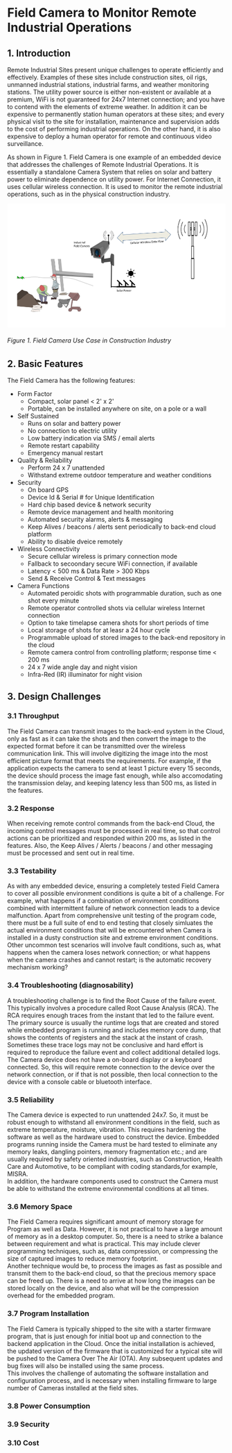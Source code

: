 # Field Camera to Monitor Remote Industrial Operations

## 1. Introduction

Remote Industrial Sites present unique challenges to operate efficiently and effectively. Examples of these sites include construction sites, oil rigs, unmanned industrial stations, industrial farms, and weather monitoring stations. The utility power source is either non-existent or available at a premium, WiFi is not guaranteed for 24x7 Internet connection; and you have to contend with the elements of extreme weather. In addition it can be expensive to permanently station human operators at these sites; and every physical visit to the site for installation, maintenance and supervision adds to the cost of performing industrial operations. On the other hand, it is also expensive to deploy a human operator for remote and continuous video surveillance.

As shown in Figure 1. Field Camera is one example of an embedded device that addresses the challenges of Remote Industrial Operations. It is essentially a standalone Camera System that relies on solar and battery power to eliminate dependence on utility power. For Internet Connection, it uses cellular wireless connection. It is used to monitor the remote industrial operations, such as in the physical construction industry.

![Field Camera](https://github.com/isjosan/embsys310/blob/master/assignment01/images/Field-camera.png)
###### Figure 1.  Field Camera Use Case in Construction Industry



## 2. Basic Features

The Field Camera has the following features:
* Form Factor
  * Compact, solar panel < 2' x 2'
  * Portable, can be installed anywhere on site, on a pole or a wall
* Self Sustained
  * Runs on solar and battery power
  * No connection to electric utility
  * Low battery indication via SMS / email alerts
  * Remote restart capability
  * Emergency manual restart
* Quality & Reliability
  * Perform 24 x 7 unattended
  * Withstand extreme outdoor temperature and weather conditions
* Security
  * On board GPS
  * Device Id & Serial # for Unique Identification
  * Hard chip based device & network security
  * Remote device management and health monitoring
  * Automated security alarms, alerts & messaging
  * Keep Alives / beacons / alerts sent periodically to back-end cloud platform
  * Ability to disable dveice remotely
* Wireless Connectivity
  * Secure cellular wireless is primary connection mode
  * Fallback to secoondary secure WiFi connection, if available
  * Latency < 500 ms & Data Rate > 300 Kbps
  * Send & Receive Control & Text messages
* Camera Functions
  * Automated peroidic shots with programmable duration, such as one shot every minute
  * Remote operator controlled shots via cellular wireless Internet connection
  * Option to take timelapse camera shots for short periods of time
  * Local storage of shots for at leasr a 24 hour cycle
  * Programmable upload of stored images to the back-end repository in the cloud
  * Remote camera control from controlling platform; response time < 200 ms
  * 24 x 7 wide angle day and night vision
  * Infra-Red (IR) illuminator for night vision

 ## 3. Design Challenges
 
 ### 3.1   Throughput
 
The Field Camera can transmit images to the back-end system in the Cloud, only as fast as it can take the shots and then convert the image to the expected format before it can be transmitted over the wireless communication link. This will involve digitizing the image into the most efficient picture format that meets the requirements. For example, if the application expects the camera to send at least 1 picture every 15 seconds, the device should process the image fast enough, while also accomodating the transmission delay, and keeping latency less than 500 ms, as listed in the features.  
 
 ### 3.2   Response
When receiving remote control commands from the back-end Cloud, the incoming control messages must be processed in real time, so that control actions can be prioritized and responded within 200 ms, as listed in the features.
Also, the Keep Alives / Alerts / beacons / and other messaging must be processed and sent out in real time.
 
 ### 3.3   Testability
As with any embedded device, ensuring a completely tested Field Camera to cover all possible environment conditions is quite a bit of a challenge. For example, what happens if a combination of environment conditions combined with intermittent failure of network connection leads to a device malfunction. Apart from comprehensive unit testing of the program code, there must be a full suite of end to end testing that closely simluates the actual environment conditions that will be encountered when Camera is installed in a dusty construction site and extreme environment conditions.  
Other uncommon test scenarios will involve fault conditions, such as, what happens when the camera loses network connection; or what happens when the camera crashes and cannot restart; is the automatic recovery mechanism working?
 
 ### 3.4   Troubleshooting (diagnosability)
 A troubleshooting challenge is to find the Root Cause of the failure event. This typically involves a procedure called Root Cause Analysis (RCA). The RCA requires enough traces from the instant that led to the failure event. The primary source is usually the runtime logs that are created and stored while embedded program is running and includes memory core dump, that shows the contents of registers and the stack at the instant of crash. Sometimes these trace logs may not be conclusive and hard effort is required to reproduce the failure event and collect additional detailed logs.  
The Camera device does not have a on-board display or a keyboard connected. So, this will require remote connection to the device over the network connection, or if that is not possible, then local connection to the device with a console cable or bluetooth interface. 
 
 ### 3.5   Reliability
The Camera device is expected to run unattended 24x7. So, it must be robust enough to withstand all environment conditions in the field, such as extreme temperature, moisture, vibration. This requires hardening the software as well as the hardware used to construct the device. Embedded programs running inside the Camera must be hard tested to eliminate any memory leaks, dangling pointers, memory fragmentation etc.; and are usually required by safety oriented industries, such as Construction, Health Care and Automotive, to be compliant with coding standards,for example, MISRA.  
 In addition, the hardware components used to construct the Camera must be able to withstand the extreme environmental conditions at all times.
 
 ### 3.6   Memory Space
The Field Camera requires significant amount of memory storage for Program as well as Data. However, it is not practical to have a large amount of memory as in a desktop computer. So, there is a need to strike a balance between requirement and what is practical. This may include clever programming techniques, such as, data compression, or compressing the size of captured images to reduce memory footprint.  
Another technique would be, to process the images as fast as possible and transmit them to the back-end cloud, so that the precious memory space can be freed up. There is a need to arrive at how long the images can be stored locally on the device, and also what will be the compression overhead for the embedded program.

 ### 3.7   Program Installation
The Field Camera is typically shipped to the site with a starter firmware program, that is just enough for initial boot up and connection to the backend application in the Cloud. Once the initial installation is achieved, the updated version of the firmware that is customized for a typical site will be pushed to the Camera Over The Air (OTA). Any subsequent updates and bug fixes will also be installed using the same process.  
This involves the challenge of automating the software installation and configuration process, and is necessary when installing firmware to large number of Cameras installed at the field sites.
 
 ### 3.8   Power Consumption
 
 
 ### 3.9   Security
 
 
 ### 3.10  Cost
 
 
 
 


